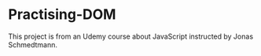 # Practising-DOM
This project is from an Udemy course about JavaScript instructed by Jonas Schmedtmann.
